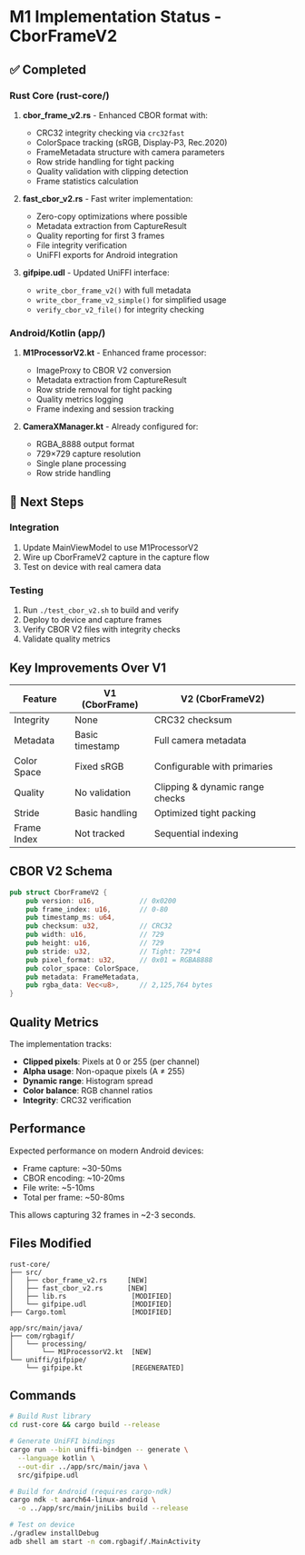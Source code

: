 # M1 Implementation Status - CborFrameV2

## ✅ Completed

### Rust Core (rust-core/)
1. **cbor_frame_v2.rs** - Enhanced CBOR format with:
   - CRC32 integrity checking via `crc32fast`
   - ColorSpace tracking (sRGB, Display-P3, Rec.2020)
   - FrameMetadata structure with camera parameters
   - Row stride handling for tight packing
   - Quality validation with clipping detection
   - Frame statistics calculation

2. **fast_cbor_v2.rs** - Fast writer implementation:
   - Zero-copy optimizations where possible
   - Metadata extraction from CaptureResult
   - Quality reporting for first 3 frames
   - File integrity verification
   - UniFFI exports for Android integration

3. **gifpipe.udl** - Updated UniFFI interface:
   - `write_cbor_frame_v2()` with full metadata
   - `write_cbor_frame_v2_simple()` for simplified usage
   - `verify_cbor_v2_file()` for integrity checking

### Android/Kotlin (app/)
1. **M1ProcessorV2.kt** - Enhanced frame processor:
   - ImageProxy to CBOR V2 conversion
   - Metadata extraction from CaptureResult
   - Row stride removal for tight packing
   - Quality metrics logging
   - Frame indexing and session tracking

2. **CameraXManager.kt** - Already configured for:
   - RGBA_8888 output format
   - 729×729 capture resolution
   - Single plane processing
   - Row stride handling

## 🚧 Next Steps

### Integration
1. Update MainViewModel to use M1ProcessorV2
2. Wire up CborFrameV2 capture in the capture flow
3. Test on device with real camera data

### Testing
1. Run `./test_cbor_v2.sh` to build and verify
2. Deploy to device and capture frames
3. Verify CBOR V2 files with integrity checks
4. Validate quality metrics

## Key Improvements Over V1

| Feature | V1 (CborFrame) | V2 (CborFrameV2) |
|---------|----------------|------------------|
| Integrity | None | CRC32 checksum |
| Metadata | Basic timestamp | Full camera metadata |
| Color Space | Fixed sRGB | Configurable with primaries |
| Quality | No validation | Clipping & dynamic range checks |
| Stride | Basic handling | Optimized tight packing |
| Frame Index | Not tracked | Sequential indexing |

## CBOR V2 Schema

```rust
pub struct CborFrameV2 {
    pub version: u16,           // 0x0200
    pub frame_index: u16,       // 0-80
    pub timestamp_ms: u64,
    pub checksum: u32,          // CRC32
    pub width: u16,             // 729
    pub height: u16,            // 729
    pub stride: u32,            // Tight: 729*4
    pub pixel_format: u32,      // 0x01 = RGBA8888
    pub color_space: ColorSpace,
    pub metadata: FrameMetadata,
    pub rgba_data: Vec<u8>,     // 2,125,764 bytes
}
```

## Quality Metrics

The implementation tracks:
- **Clipped pixels**: Pixels at 0 or 255 (per channel)
- **Alpha usage**: Non-opaque pixels (A ≠ 255)
- **Dynamic range**: Histogram spread
- **Color balance**: RGB channel ratios
- **Integrity**: CRC32 verification

## Performance

Expected performance on modern Android devices:
- Frame capture: ~30-50ms
- CBOR encoding: ~10-20ms
- File write: ~5-10ms
- Total per frame: ~50-80ms

This allows capturing 32 frames in ~2-3 seconds.

## Files Modified

```
rust-core/
├── src/
│   ├── cbor_frame_v2.rs     [NEW]
│   ├── fast_cbor_v2.rs      [NEW]
│   ├── lib.rs                [MODIFIED]
│   └── gifpipe.udl           [MODIFIED]
├── Cargo.toml                [MODIFIED]

app/src/main/java/
├── com/rgbagif/
│   └── processing/
│       └── M1ProcessorV2.kt  [NEW]
└── uniffi/gifpipe/
    └── gifpipe.kt            [REGENERATED]
```

## Commands

```bash
# Build Rust library
cd rust-core && cargo build --release

# Generate UniFFI bindings
cargo run --bin uniffi-bindgen -- generate \
  --language kotlin \
  --out-dir ../app/src/main/java \
  src/gifpipe.udl

# Build for Android (requires cargo-ndk)
cargo ndk -t aarch64-linux-android \
  -o ../app/src/main/jniLibs build --release

# Test on device
./gradlew installDebug
adb shell am start -n com.rgbagif/.MainActivity
```